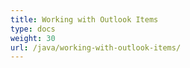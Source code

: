 ```yaml
---
title: Working with Outlook Items
type: docs
weight: 30
url: /java/working-with-outlook-items/
---
```



